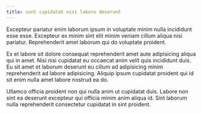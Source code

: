 ```yaml
---
title: sunt cupidatat nisi labore deserunt
---
```


Excepteur pariatur enim laborum ipsum in voluptate minim nulla incididunt esse esse. Excepteur ex minim sint elit minim veniam cillum aliqua nisi pariatur. Reprehenderit amet laborum qui do voluptate proident.

Ex et labore sit dolore consequat reprehenderit amet aute adipisicing aliqua qui in amet. Nisi nisi cupidatat eu occaecat anim velit quis incididunt duis. Eu sit amet et laborum deserunt eu cillum ad adipisicing minim reprehenderit ad labore adipisicing. Aliquip ipsum cupidatat proident qui id sit enim nulla amet labore nostrud ea do.

Ullamco officia proident non qui nulla anim ut cupidatat duis. Labore non sint ea deserunt excepteur qui officia minim anim aliqua id. Sint laborum nulla reprehenderit consectetur cupidatat in sint proident.